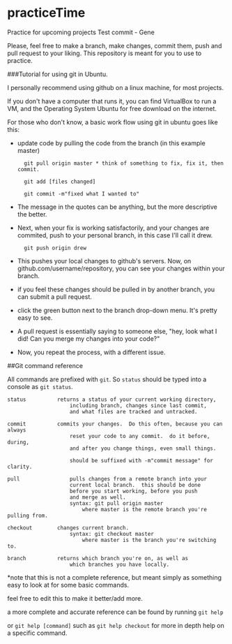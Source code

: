 practiceTime
============

Practice for upcoming projects
Test commit - Gene

Please, feel free to make a branch, make changes, commit them, push and pull request to your liking.  This repository is meant for you to use to practice.

###Tutorial for using git in Ubuntu.

I personally recommend using github on a linux machine, for most projects.  

If you don't have a computer that runs it, you can find VirtualBox to run a VM, and the Operating System Ubuntu for free download on the internet.

For those who don't know, a basic work flow using git in ubuntu goes like this:

* update code by pulling the code from the branch  (in this example master)
	
		git pull origin master * think of something to fix, fix it, then commit.

		git add [files changed]

		git commit -m"fixed what I wanted to"

* The message in the quotes can be anything, but the more descriptive the better.

* Next, when your fix is working satisfactorily, and your changes are commited, push to your personal branch, in this case I'll call it drew.

		git push origin drew

* This pushes your local changes to github's servers.  Now, on github.com/username/repository, you can see your changes within your branch.

* if you feel these changes should be pulled in by another branch, you can submit a pull request.  

* click the green button next to the branch drop-down menu.  It's pretty easy to see.  

* A pull request is essentially saying to someone else, "hey, look what I did! Can you merge my changes into your code?"

* Now, you repeat the process, with a different issue.  

##Git command reference

All commands are prefixed with `git`.   So `status` should be typed into a console as `git status`.  

	status			returns a status of your current working directory, 
						including branch, changes since last commit, 
						and what files are tracked and untracked.

	commit			commits your changes.  Do this often, because you can always 
						reset your code to any commit.  do it before, during, 
						and after you change things, even small things.  
				
						should be suffixed with -m"commit message" for clarity. 

	pull				pulls changes from a remote branch into your 
						current local branch.  this should be done 
						before you start working, before you push 
						and merge as well.  
						syntax: git pull origin master
							where master is the remote branch you're pulling from.

	checkout		changes current branch.
						syntax: git checkout master
							where master is the branch you're switching to.

	branch			returns which branch you're on, as well as 
						which branches you have locally.

\*note that this is not a complete reference, but meant simply as something easy to look at for some basic commands. 

feel free to edit this to make it better/add more.

a more complete and accurate reference can be found by running `git help` 

or `git help [command]` such as `git help checkout` for more in depth help on a specific command.
